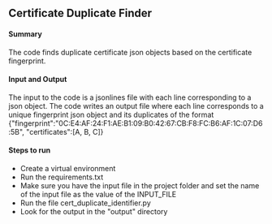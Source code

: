 ## Certificate Duplicate Finder

#### Summary <br/>
The code finds duplicate certificate json objects based on the certificate fingerprint.

#### Input and Output<br/>
The input to the code is a jsonlines file with each line corresponding to a json object.
The code writes an output file where each line corresponds to a unique fingerprint json object and its duplicates of the format
{"fingerprint":"0C:E4:AF:24:F1:AE:B1:09:B0:42:67:CB:F8:FC:B6:AF:1C:07:D6:5B", "certificates":[A, B, C]}

#### Steps to run
* Create a virtual environment 
* Run the requirements.txt
* Make sure you have the input file in the project folder
and set the name of the input file as the value of the INPUT_FILE
* Run the file cert_duplicate_identifier.py
* Look for the output in the "output" directory
